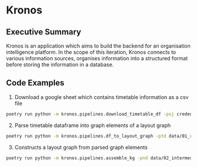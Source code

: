# Kronos

## Executive Summary
Kronos is an application which aims to build the backend for an organisation intelligence platform. In the scope of this iteration, Kronos connects to various information sources, organises information into a structured format before storing the information in a database.

## Code Examples

1. Download a google sheet which contains timetable information as a csv file

```sh
poetry run python -m kronos.pipelines.download_timetable_df -psj credentials/kronos-408821-b353d5af55b8.json -ptd data/01_raw/timetable_df.csv
```

2. Parse timetable dataframe into graph elements of a layout graph

```sh
poetry run python -m kronos.pipelines.df_to_layout_graph -ptd data/01_raw/timetable_df.csv/ -pnd data/02_intermediate/layout_node_dfs.json -ped data/02_intermediate/layout_edge_dfs.json
```

3. Constructs a layout graph from parsed graph elements

```sh
poetry run python -m kronos.pipelines.assemble_kg -pnd data/02_intermediate/layout_node_dfs.json -ped data/02_intermediate/layout_edge_dfs.json -png data/02_intermediate/layout_nx_g.json
```
